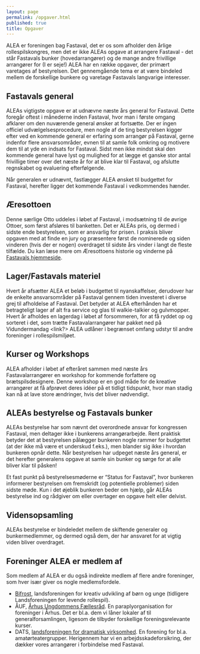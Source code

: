 ```yaml
---
layout: page
permalink: /opgaver.html
published: true
title: Opgaver
---
```



ALEA er foreningen bag Fastaval, det er os som afholder den årlige rollespilskongres, men det er ikke ALEAs opgave at arrangere Fastaval - det står Fastavals bunker (hovedarrangører) og de mange andre frivillige arrangører for (I er seje!)  ALEA har en række opgaver, der primært varetages af bestyrelsen. Det gennemgående tema er at være bindeled mellem de forskellige bunkere og varetage Fastavals langvarige interesser.


## Fastavals general
ALEAs vigtigste opgave er at udnævne næste års general for Fastaval. Dette foregår oftest i månederne inden Fastaval, hvor man i første omgang afklarer om den nuværende general ønsker at fortsætte. Der er ingen officiel udvælgelsesprocedure, men nogle af de ting bestyrelsen kigger efter ved en kommende general er erfaring som arrangør på Fastaval, gerne indenfor flere ansvarsområder, evnen til at samle folk omkring og motivere dem til at yde en indsats for Fastaval. Sidst men ikke mindst skal den kommende general have lyst og mulighed for at lægge et ganske stor antal frivillige timer over det næste år for at blive klar til Fastaval, og afslutte regnskabet og evaluering efterfølgende.

Når generalen er udnævnt, fastlægger ALEA ønsket til budgettet for Fastaval, herefter ligger det kommende Fastaval i vedkommendes hænder. 


## Æresottoen
Denne særlige Otto uddeles i løbet af Fastaval, i modsætning til de øvrige Ottoer, som først afsløres til banketten. Det er ALEAs pris, og dermed i sidste ende bestyrelsen, som er ansvarlig for prisen. I praksis bliver opgaven med at finde en jury og præsentere først de nominerede og siden vinderen (hvis der er nogen) overdraget til sidste års vinder i langt de fleste tilfælde. Du kan læse mere om Æresottoens historie og vinderne på [Fastavals hjemmeside](http://www.fastaval.dk).


## Lager/Fastavals materiel
Hvert år afsætter ALEA et beløb i budgettet til nyanskaffelser, derudover har de enkelte ansvarsområder på Fastaval gennem tiden investeret i diverse grej til afholdelse af Fastaval. Det betyder at ALEA efterhånden har et betragteligt lager af alt fra service og glas til walkie-talkier og gulvmopper. Hvert år afholdes en lagerdag i løbet af forsommeren, for at få ryddet op og sorteret i det, som trætte Fastavalarrangører har pakket ned på Vidundermandag <link?> ALEA udlåner i begrænset omfang udstyr til andre foreninger i rollespilsmiljøet. 


## Kurser og Workshops
ALEA afholder i løbet af efteråret sammen med næste års Fastavalarrangører en workshop for kommende forfattere og brætspilsdesignere. Denne workshop er en god måde for de kreative arrangører at få afprøvet deres idéer på et tidligt tidspunkt, hvor man stadig kan nå at lave store ændringer, hvis det bliver nødvendigt.


## ALEAs bestyrelse og Fastavals bunker
ALEAs bestyrelse har som nævnt det overordnede ansvar for kongressen Fastaval, men deltager ikke i bunkerens arrangørarbejde. Rent praktisk betyder det at bestyrelsen pålægger bunkeren nogle rammer for budgettet (at der ikke må være et underskud f.eks.), men blander sig ikke i hvordan bunkeren opnår dette. Når bestyrelsen har udpeget næste års general, er det herefter generalens opgave at samle sin bunker og sørge for at alle bliver klar til påsken! 

Et fast punkt på bestyrelsesmøderne er “Status for Fastaval”, hvor bunkeren informerer bestyrelsen om fremskridt (og potentielle problemer) siden sidste møde. Kun i det øjeblik bunkeren beder om hjælp, går ALEAs bestyrelse ind og rådgiver om eller overtager en opgave helt eller delvist.

## Vidensopsamling
ALEAs bestyrelse er bindeledet mellem de skiftende generaler og bunkermedlemmer, og dermed også dem, der har ansvaret for at vigtig viden bliver overdraget. 


## Foreninger ALEA er medlem af
Som medlem af ALEA er du også indirekte medlem af flere andre foreninger, som hver især giver os nogle medlemsfordele.

- [Bifrost](http://www.landsforeningenbifrost.dk/), landsforeningen for kreativ udvikling af børn og unge (tidligere Landsforeningen for levende rollespil). 
- ÅUF, [Århus Ungdommens Fællesråd](http://www.aauf.dk/). En paraplyorganisation for foreninger i Århus. Det er bl.a. dem vi låner lokaler af til generalforsamlingen, ligesom de tilbyder forskellige foreningsrelevante kurser.
- DATS, [landsforeningen for dramatisk virksomhed](http://dats.dk/). En forening for bl.a. amatørteatergrupper. Herigennem har vi en arbejdsskadeforsikring, der dækker vores arrangører i forbindelse med Fastaval.
